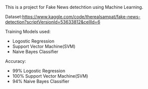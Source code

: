 This is a project for Fake News detechtion using Machine Learning.

Dataset:https://www.kaggle.com/code/therealsampat/fake-news-detection?scriptVersionId=53633812&cellId=6

Training Models used:
- Logostic Regression
- Support Vector Machine(SVM)
- Naive Bayes Classifier

Accuracy:
- 99% Logostic Regression
- 100% Support Vector Machine(SVM)
- 94% Naive Bayes Classifier

